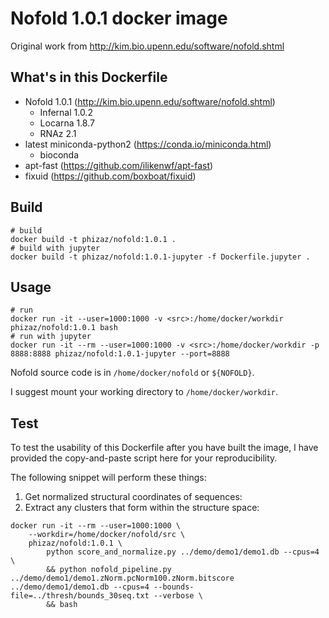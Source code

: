 # Nofold 1.0.1 docker image

Original work from http://kim.bio.upenn.edu/software/nofold.shtml

## What's in this Dockerfile

- Nofold 1.0.1 (http://kim.bio.upenn.edu/software/nofold.shtml)
    - Infernal 1.0.2
    - Locarna 1.8.7
    - RNAz 2.1
- latest miniconda-python2 (https://conda.io/miniconda.html)
    - bioconda
- apt-fast (https://github.com/ilikenwf/apt-fast)
- fixuid (https://github.com/boxboat/fixuid)

## Build

```
# build
docker build -t phizaz/nofold:1.0.1 .
# build with jupyter
docker build -t phizaz/nofold:1.0.1-jupyter -f Dockerfile.jupyter .
```

## Usage

```
# run
docker run -it --user=1000:1000 -v <src>:/home/docker/workdir phizaz/nofold:1.0.1 bash
# run with jupyter
docker run -it --rm --user=1000:1000 -v <src>:/home/docker/workdir -p 8888:8888 phizaz/nofold:1.0.1-jupyter --port=8888
```

Nofold source code is in `/home/docker/nofold` or `${NOFOLD}`.

I suggest mount your working directory to `/home/docker/workdir`.

## Test

To test the usability of this Dockerfile after you have built the image, I have provided the copy-and-paste script here for your reproducibility.

The following snippet will perform these things:

1. Get normalized structural coordinates of sequences:
2. Extract any clusters that form within the structure space:

```
docker run -it --rm --user=1000:1000 \
    --workdir=/home/docker/nofold/src \
    phizaz/nofold:1.0.1 \
        python score_and_normalize.py ../demo/demo1/demo1.db --cpus=4 \
        && python nofold_pipeline.py ../demo/demo1/demo1.zNorm.pcNorm100.zNorm.bitscore ../demo/demo1/demo1.db --cpus=4 --bounds-file=../thresh/bounds_30seq.txt --verbose \
        && bash
```
